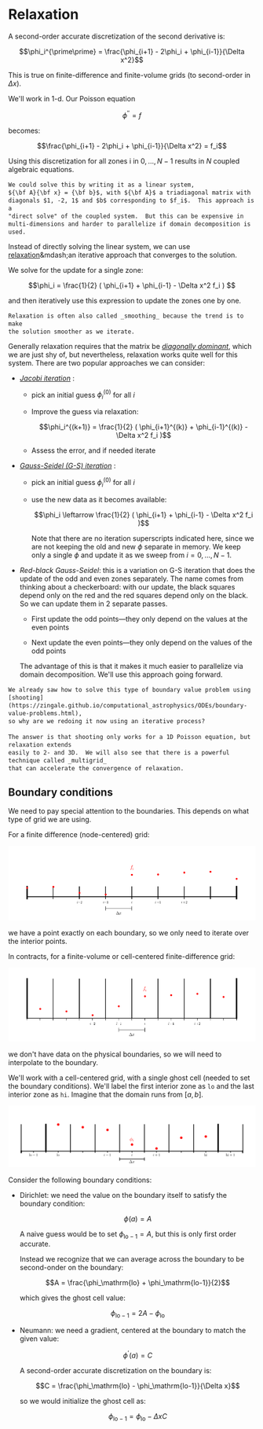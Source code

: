 # Relaxation

A second-order accurate discretization of the second derivative is:

$$\phi_i^{\prime\prime} = \frac{\phi_{i+1} - 2\phi_i + \phi_{i-1}}{\Delta x^2}$$

This is true on finite-difference and finite-volume grids (to second-order in $\Delta x$).

We'll work in 1-d.  Our
Poisson equation

$$\phi^{\prime\prime} = f$$

becomes:

$$\frac{\phi_{i+1} - 2\phi_i + \phi_{i-1}}{\Delta x^2} = f_i$$


Using this discretization for all zones i in $0, \ldots, N-1$ results
in $N$ coupled algebraic equations.

```{note}
We could solve this by writing it as a linear system,
${\bf A}{\bf x} = {\bf b}$, with ${\bf A}$ a triadiagonal matrix with
diagonals $1, -2, 1$ and $b$ corresponding to $f_i$.  This approach is a
"direct solve" of the coupled system.  But this can be expensive in
multi-dimensions and harder to parallelize if domain decomposition is used.
```

Instead of directly solving the linear system, we can use
[relaxation](https://en.wikipedia.org/wiki/Relaxation_(iterative_method))&mdash;an
iterative approach that converges to the solution.

We solve for the update for a single zone:

$$\phi_i = \frac{1}{2} ( \phi_{i+1} + \phi_{i-1} - \Delta x^2 f_i ) $$

and then iteratively use this expression to update the zones one by one.


```{tip}
Relaxation is often also called _smoothing_ because the trend is to make
the solution smoother as we iterate.
```

Generally relaxation requires that the matrix be [*diagonally
dominant*](https://en.wikipedia.org/wiki/Diagonally_dominant_matrix),
which we are just shy of, but nevertheless, relaxation works quite
well for this system.  There are two popular approaches we can
consider:

* [*Jacobi iteration*](https://en.wikipedia.org/wiki/Jacobi_method) :
  * pick an initial guess $\phi_i^{(0)}$ for all $i$
  * Improve the guess via relaxation:

    $$\phi_i^{(k+1)} = \frac{1}{2} ( \phi_{i+1}^{(k)} + \phi_{i-1}^{(k)} - \Delta x^2 f_i )$$

  * Assess the error, and if needed iterate

* [*Gauss-Seidel (G-S) iteration*](https://en.wikipedia.org/wiki/Gauss%E2%80%93Seidel_method) :

  * pick an initial guess $\phi_i^{(0)}$ for all $i$

  * use the new data as it becomes available:

    $$\phi_i \leftarrow \frac{1}{2} ( \phi_{i+1} + \phi_{i-1} - \Delta x^2 f_i )$$

    Note that there are no iteration superscripts indicated here,
    since we are not keeping the old and new $\phi$ separate in
    memory.  We keep only a single $\phi$ and update it as we sweep
    from $i = 0, \ldots, N-1$.

* *Red-black Gauss-Seidel*: this is a variation on G-S iteration that does the update
  of the odd and even zones separately.  The name comes from thinking about a checkerboard:
  with our update, the black squares depend only on the red and the red squares depend only
  on the black.  So we can update them in 2 separate passes.

  * First update the odd points&mdash;they only depend on the values at
    the even points

  * Next update the even points&mdash;they only depend on the values of
    the odd points

  The advantage of this is that it makes it much easier to parallelize
  via domain decomposition.  We'll use this approach going forward.

```{note}
We already saw how to solve this type of boundary value problem using
[shooting](https://zingale.github.io/computational_astrophysics/ODEs/boundary-value-problems.html),
so why are we redoing it now using an iterative process?

The answer is that shooting only works for a 1D Poisson equation, but relaxation extends
easily to 2- and 3D.  We will also see that there is a powerful technique called _multigrid_
that can accelerate the convergence of relaxation.
```

## Boundary conditions

We need to pay special attention to the boundaries.  This depends on
what type of grid we are using.

For a finite difference (node-centered) grid:

![finite-difference grid](fd_grid_bnd.png)

we have a point exactly on each boundary, so we only need to iterate
over the interior points.

In contracts, for a finite-volume or cell-centered finite-difference grid:

![finite-volume grid](ccfd_grid_bnd.png)

we don't have data on the physical boundaries, so we will need to
interpolate to the boundary.

We'll work with a cell-centered grid, with a single ghost cell (needed
to set the boundary conditions).  We'll label the first interior zone
as `lo` and the last interior zone as `hi`.  Imagine that the domain
runs from $[a, b]$.

![cell-centered finite difference grid with labels](ccfd_ghost.png)

Consider the following boundary conditions:

* Dirichlet: we need the value on the boundary itself to satisfy the
  boundary condition:

  $$\phi(a) = A$$

  A naive guess would be to set $\phi_{\mathrm{lo}-1} = A$, but this
  is only first order accurate.

  Instead we recognize that we can average across the boundary to be
  second-onder on the boundary:

  $$A = \frac{\phi_\mathrm{lo} + \phi_\mathrm{lo-1}}{2}$$

  which gives the ghost cell value:

  $$\phi_{\mathrm{lo}-1} = 2 A - \phi_\mathrm{lo}$$


* Neumann: we need a gradient, centered at the boundary to match the
  given value:

  $$\phi^\prime(a) = C$$

  A second-order accurate discretization on the boundary is:

  $$C = \frac{\phi_\mathrm{lo} - \phi_\mathrm{lo-1}}{\Delta x}$$

  so we would initialize the ghost cell as:

  $$\phi_{\mathrm{lo}-1} = \phi_\mathrm{lo} -\Delta x C$$


